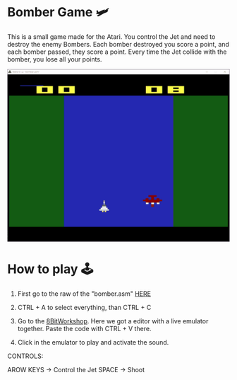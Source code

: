 # Bomber Game 🛩

This is a small game made for the Atari. You control the Jet and need to destroy the enemy Bombers. Each bomber destroyed you score a point, and each bomber passed, they score a point. Every time the Jet collide with the bomber, you lose all your points.

![Bomber Gamer GIF](https://github.com/lucpena/Atari2600/blob/master/9.%20Bomber%20(Game)/ss/bomber.gif)

# How to play 🕹

1. First go to the raw of the "bomber.asm" [HERE](https://raw.githubusercontent.com/lucpena/Atari2600/master/9.%20Bomber%20(Game)/bomber.asm)

2. CTRL + A to select everything, than CTRL + C

3. Go to the [8BitWorkshop](https://8bitworkshop.com/v3.5.1). Here we got a editor with a live emulator together. Paste the code with CTRL + V there.

4. Click in the emulator to play and activate the sound.

CONTROLS:

AROW KEYS -> Control the Jet
SPACE -> Shoot
